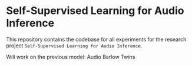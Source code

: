 # Self-Supervised Learning for Audio Inference
This repository contains the codebase for all experiments for the research project `Self-Supervised Learning for Audio Inference`. <br />

Will work on the previous model: Audio Barlow Twins



